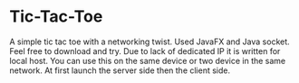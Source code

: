 # Tic-Tac-Toe
A simple tic tac toe with a networking twist.
Used JavaFX and Java socket. Feel free to download and try. Due to lack of dedicated IP it is written for local host. You can use this on the same device or two device in the same network. At first launch the server side then the client side.
